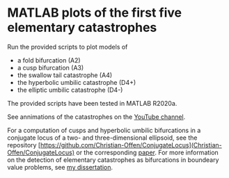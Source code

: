 # MATLAB plots of the first five elementary catastrophes

Run the provided scripts to plot models of

- a fold bifurcation (A2)
- a cusp bifurcation (A3)
- the swallow tail catastrophe (A4)
- the hyperbolic umbilic catastrophe (D4+)
- the elliptic umbilic catastrophe (D4-)

The provided scripts have been tested in MATLAB R2020a.

See annimations of the catastrophes on the [YouTube channel](https://www.youtube.com/channel/UCDZO7Vn4HynLKHkcSv7UWfA).

For a computation of cusps and hyperbolic umbilic bifurcations in a conjugate locus of a two- and three-dimensional ellipsoid, see the repository [https://github.com/Christian-Offen/ConjugateLocus](Christian-Offen/ConjugateLocus) or the corresponding [paper](https://doi.org/10.1016/j.ifacol.2021.11.099).
For more information on the detection of elementary catastrophes as bifurcations in boundeary value problems, see [my dissertation](http://hdl.handle.net/10179/16155).


